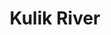 ---
title: "Kulik River"
title_bn: "কুলিক নদী"
description: "The river Kulik originates near Thakurgaon district. It is a border river among Bangladesh and India. The length of this river is 30 km with 100 m width within Bangladesh."
---
